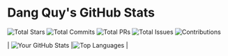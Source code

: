 # Dang Quy's GitHub Stats

![Total Stars](https://img.shields.io/badge/Total%20Stars-2-blue?style=for-the-badge)
![Total Commits](https://img.shields.io/badge/Total%20Commits%20(2024)-221-orange?style=for-the-badge)
![Total PRs](https://img.shields.io/badge/Total%20PRs-57-green?style=for-the-badge)
![Total Issues](https://img.shields.io/badge/Total%20Issues-42-blue?style=for-the-badge)
![Contributions](https://img.shields.io/badge/Contributed%20To-1%20repo-lightgrey?style=for-the-badge)

| ![Your GitHub Stats](https://github-readme-stats.vercel.app/api?username=QuyDang1108&show_icons=true&theme=default) |![Top Languages](https://github-readme-stats.vercel.app/api/top-langs/?username=QuyDang1108&layout=compact&langs_count=5&theme=default) |
